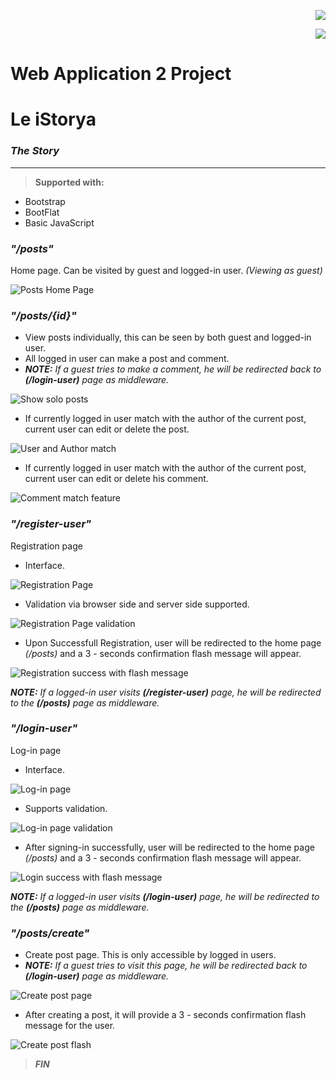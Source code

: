 <p align="right"><img src="https://laravel.com/assets/img/components/logo-laravel.svg"></p>

<p align="right"><img src="https://poser.pugx.org/laravel/framework/v/stable.svg"></p>

# Web Application 2 Project


# Le iStorya
### *The Story*
----------

> **Supported with:**
* Bootstrap
* BootFlat
* Basic JavaScript


### *"/posts"*
Home page. Can be visited by guest and logged-in user.
*(Viewing as guest)*

![Posts Home Page](https://github.com/LynyrdRoss/ALQUIROZ-Project-WebApp-Laravel/blob/master/1.png "Posts Home Page")




### *"/posts/{id}"*
+ View posts individually, this can be seen by both guest and logged-in user.
+ All logged in user can make a post and comment.
+ *__NOTE:__ If a guest tries to make a comment, he will be redirected back to __(/login-user)__ page as middleware.*


![Show solo posts](https://github.com/LynyrdRoss/ALQUIROZ-Project-WebApp-Laravel/blob/master/8.png "Show solo posts")

+ If currently logged in user match with the author of the current post, current user can edit or delete the post.

![User and Author match](https://github.com/LynyrdRoss/ALQUIROZ-Project-WebApp-Laravel/blob/master/9.png "User and Author match")

* If currently logged in user match with the author of the current post, current user can edit or delete his comment.

![Comment match feature](https://github.com/LynyrdRoss/ALQUIROZ-Project-WebApp-Laravel/blob/master/12.png "Comment match feature")




### *"/register-user"*
Registration page
+ Interface.

![Registration Page](https://github.com/LynyrdRoss/ALQUIROZ-Project-WebApp-Laravel/blob/master/2.png "Registration Page")

+ Validation via browser side and server side supported.

![Registration Page validation](https://github.com/LynyrdRoss/ALQUIROZ-Project-WebApp-Laravel/blob/master/3.png "Registration Page validation")

+ Upon Successfull Registration, user will be redirected to the home page *(/posts)* and a 3 - seconds confirmation flash message will appear.

![Registration success with flash message](https://github.com/LynyrdRoss/ALQUIROZ-Project-WebApp-Laravel/blob/master/4.png "Registration success with flash message")

*__NOTE:__ If a logged-in user visits __(/register-user)__ page, he will be redirected to the __(/posts)__ page as middleware.*




### *"/login-user"*
Log-in page
+ Interface.

![Log-in page](https://github.com/LynyrdRoss/ALQUIROZ-Project-WebApp-Laravel/blob/master/5.png "Log-in page")

+ Supports validation.

![Log-in page validation](https://github.com/LynyrdRoss/ALQUIROZ-Project-WebApp-Laravel/blob/master/6.png "Log-in page validation")

+ After signing-in successfully, user will be redirected to the home page *(/posts)* and a 3 - seconds confirmation flash message will appear.

![Login success with flash message](https://github.com/LynyrdRoss/ALQUIROZ-Project-WebApp-Laravel/blob/master/7.png "Login success with flash message")

*__NOTE:__ If a logged-in user visits __(/login-user)__ page, he will be redirected to the __(/posts)__ page as middleware.*




### *"/posts/create"*
+ Create post page. This is only accessible by logged in users.
+ *__NOTE:__ If a guest tries to visit this page, he will be redirected back to __(/login-user)__ page as middleware.*

![Create post page](https://github.com/LynyrdRoss/ALQUIROZ-Project-WebApp-Laravel/blob/master/10.png "Create post page")

+ After creating a post, it will provide a 3 - seconds confirmation flash message for the user.

![Create post flash](https://github.com/LynyrdRoss/ALQUIROZ-Project-WebApp-Laravel/blob/master/11.png "Create post flash")


> **_FIN_**
